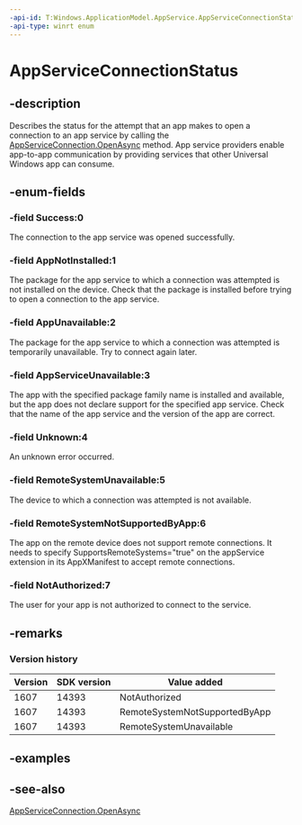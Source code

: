 ```yaml
---
-api-id: T:Windows.ApplicationModel.AppService.AppServiceConnectionStatus
-api-type: winrt enum
---
```


<!-- Enumeration syntax
public enum Windows.ApplicationModel.AppService.AppServiceConnectionStatus : int
-->

# AppServiceConnectionStatus

## -description
Describes the status for the attempt that an app makes to open a connection to an app service by calling the [AppServiceConnection.OpenAsync](appserviceconnection_openasync_171309613.md) method. App service providers enable app-to-app communication by providing services that other Universal Windows app can consume.

## -enum-fields
### -field Success:0
The connection to the app service was opened successfully.

### -field AppNotInstalled:1
The package for the app service to which a connection was attempted is not installed on the device. Check that the package is installed before trying to open a connection to the app service.

### -field AppUnavailable:2
The package for the app service to which a connection was attempted is temporarily unavailable. Try to connect again later.

### -field AppServiceUnavailable:3
The app with the specified package family name is installed and available, but the app does not declare support for the specified app service. Check that the name of the app service and the version of the app are correct.

### -field Unknown:4
An unknown error occurred.

### -field RemoteSystemUnavailable:5
The device to which a connection was attempted is not available.

### -field RemoteSystemNotSupportedByApp:6
The app on the remote device does not support remote connections. It needs to specify SupportsRemoteSystems="true" on the appService extension in its AppXManifest to accept remote connections.

### -field NotAuthorized:7
The user for your app is not authorized to connect to the service.


## -remarks

### Version history

| Version | SDK version | Value added |
| -- | -- | -- |
| 1607 | 14393 | NotAuthorized |
| 1607 | 14393 | RemoteSystemNotSupportedByApp |
| 1607 | 14393 | RemoteSystemUnavailable |

## -examples

## -see-also
[AppServiceConnection.OpenAsync](appserviceconnection_openasync_171309613.md)
